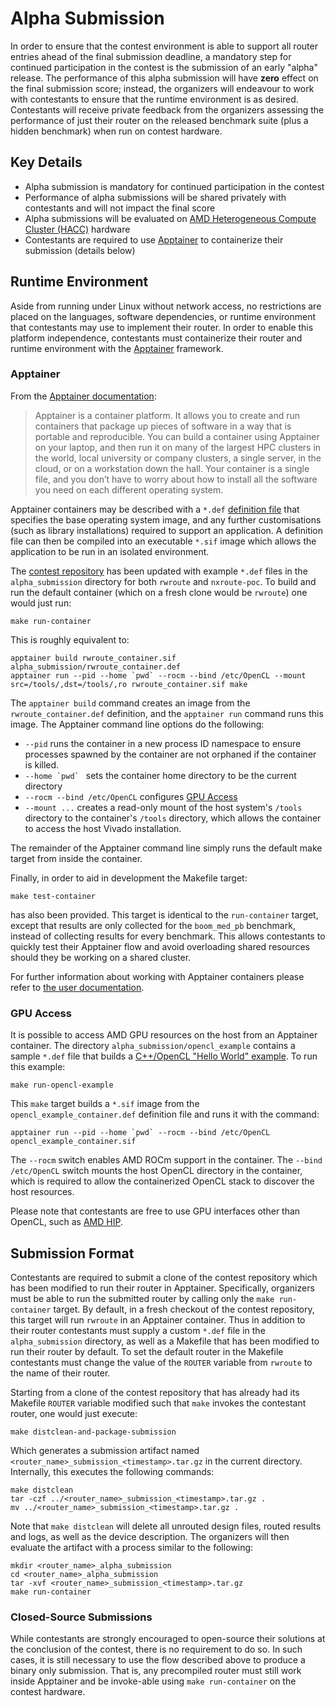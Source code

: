 # Alpha Submission

In order to ensure that the contest environment is able to support all router
entries ahead of the final submission deadline, a mandatory step for continued
participation in the contest is the submission of an early "alpha" release.
The performance of this alpha submission will have **zero** effect on the
final submission score; instead, the organizers will endeavour to work with
contestants to ensure that the runtime environment is as desired.
Contestants will receive private feedback from the organizers assessing the
performance of just their router on the released benchmark suite (plus a hidden
benchmark) when run on contest hardware.

## Key Details

* Alpha submission is mandatory for continued participation in the contest
* Performance of alpha submissions will be shared privately with contestants and will not impact the final score
* Alpha submissions will be evaluated on [AMD Heterogeneous Compute Cluster (HACC)](https://www.amd-haccs.io/) hardware
* Contestants are required to use [Apptainer](https://apptainer.org/docs/user/latest/) to containerize their submission (details below)

## Runtime Environment

Aside from running under Linux without network access, no restrictions are
placed on the languages, software dependencies, or runtime environment that
contestants may use to implement their router. In order to enable this platform
independence, contestants must containerize their router and runtime environment
with the [Apptainer](https://apptainer.org/docs/user/latest/) framework.

### Apptainer

From the [Apptainer documentation](https://apptainer.org/docs/user/latest/introduction.html):
> Apptainer is a container platform. It allows you to create and run containers that package up pieces of software in a way that is portable and reproducible. You can build a container using Apptainer on your laptop, and then run it on many of the largest HPC clusters in the world, local university or company clusters, a single server, in the cloud, or on a workstation down the hall. Your container is a single file, and you don’t have to worry about how to install all the software you need on each different operating system.

Apptainer containers may be described with a `*.def`
[definition file](https://apptainer.org/docs/user/latest/definition_files.html)
that specifies the base operating system image, and any further customisations
(such as library installations) required to support an application. A
definition file can then be compiled into an executable `*.sif` image which
allows the application to be run in an isolated environment.

The [contest repository](https://github.com/Xilinx/fpga24_routing_contest/)
has been updated with example `*.def` files in the `alpha_submission` directory
for both `rwroute` and `nxroute-poc`. To build and run the default container
(which on a fresh clone would be `rwroute`) one would just run:

```
make run-container
```

This is roughly equivalent to:
```
apptainer build rwroute_container.sif alpha_submission/rwroute_container.def
apptainer run --pid --home `pwd` --rocm --bind /etc/OpenCL --mount src=/tools/,dst=/tools/,ro rwroute_container.sif make
```

The `apptainer build` command creates an image from the `rwroute_container.def`
definition, and the `apptainer run` command runs this image. The Apptainer
command line options do the following:

* `--pid` runs the container in a new process ID namespace to ensure processes
spawned by the container are not orphaned if the container is killed.
* ``--home `pwd` `` sets the container home directory to be the current directory
* `--rocm --bind /etc/OpenCL` configures [GPU Access](alpha_submission.md#gpu-access)
* `--mount ...` creates a read-only mount of the host system's `/tools`
directory to the container's `/tools` directory, which allows the container to
access the host Vivado installation.

The remainder of the Apptainer command line simply runs the default make target from inside the
container.

Finally, in order to aid in development the Makefile target:

```
make test-container
```

has also been provided. This target is identical to the `run-container` target,
except that results are only collected for the `boom_med_pb` benchmark, instead
of collecting results for every benchmark. This allows contestants to quickly
test their Apptainer flow and avoid overloading shared resources should they
be working on a shared cluster.

For further information about working with Apptainer containers please refer to
[the user documentation](https://apptainer.org/docs/user/latest/introduction.html).

### GPU Access

It is possible to access AMD GPU resources on the host from an Apptainer
container. The directory `alpha_submission/opencl_example` contains a sample
`*.def` file that builds a [C++/OpenCL "Hello World" example](https://github.com/cqcallaw/ocl-samples).
To run this example:

```
make run-opencl-example
```

This `make` target builds a `*.sif` image from the
`opencl_example_container.def` definition file and runs it with the command:

```
apptainer run --pid --home `pwd` --rocm --bind /etc/OpenCL opencl_example_container.sif
```

The `--rocm` switch enables AMD ROCm support in the container. The
`--bind /etc/OpenCL` switch mounts the host OpenCL directory in the container,
which is required to allow the containerized OpenCL stack to discover the host
resources.

Please note that contestants are free to use GPU interfaces other than OpenCL,
such as [AMD HIP](https://github.com/ROCm-Developer-Tools/HIP).

## Submission Format

Contestants are required to submit a clone of the contest
repository which has been modified to run their router in Apptainer.
Specifically, organizers must be able to run the submitted router by calling only
the `make run-container` target. By default, in a fresh checkout of the contest
repository, this target will run `rwroute` in an Apptainer container.
Thus in addition to their router contestants must supply a custom `*.def` file
in the `alpha_submission` directory, as well as a Makefile that has been
modified to run their router by default. To set the default router in the
Makefile contestants must change the value of the `ROUTER` variable from
`rwroute` to the name of their router.

Starting from a clone of the contest repository that has already had its
Makefile `ROUTER` variable modified such that `make` invokes the contestant
router, one would just execute:

```
make distclean-and-package-submission
```

Which generates a submission artifact named
`<router_name>_submission_<timestamp>.tar.gz` in the current directory.
Internally, this executes the following commands:

```
make distclean
tar -czf ../<router_name>_submission_<timestamp>.tar.gz .
mv ../<router_name>_submission_<timestamp>.tar.gz .
```

Note that `make distclean` will delete all unrouted design files, routed
results and logs, as well as the device description. The organizers will then
evaluate the artifact with a process similar to the following:

```
mkdir <router_name>_alpha_submission
cd <router_name>_alpha_submission
tar -xvf <router_name>_submission_<timestamp>.tar.gz
make run-container
```

### Closed-Source Submissions

While contestants are strongly encouraged to open-source their solutions at the
conclusion of the contest, there is no requirement to do so. In such cases,
it is still necessary to use the flow described above to produce a binary only
submission. That is, any precompiled router must still work inside Apptainer
and be invoke-able using `make run-container` on the contest hardware.
